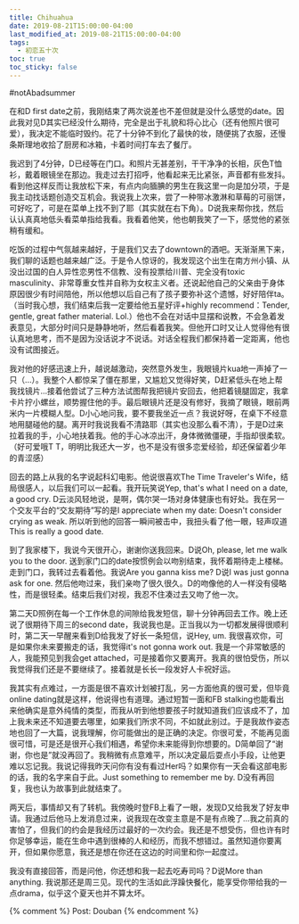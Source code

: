 ```yaml
---
title: Chihuahua
date: 2019-08-21T15:00:00-04:00
last_modified_at: 2019-08-21T15:00:00-04:00
tags:
  - 初恋五十次
toc: true
toc_sticky: false
---
```


#notAbadsummer

<!--more-->

在和D first date之前，我刚结束了两次说差也不差但就是没什么感觉的date。因此我对见D其实已经没什么期待，完全是出于礼貌和将心比心（还有他照片很可爱），我决定不能临时毁约。花了十分钟不到化了最快的妆，随便挑了衣服，还慢条斯理地收拾了厨房和冰箱，卡着时间打车去了餐厅。

我迟到了4分钟，D已经等在门口。和照片无甚差别，干干净净的长相，灰色T恤衫，戴着眼镜坐在那边。我走过去打招呼，他看起来无比紧张，声音都有些发抖。看到他这样反而让我放松下来，有点内向腼腆的男生在我这里一向是加分项，于是我主动找话题创造交互机会。我说我上次来，尝了一种带冰激淋和草莓的可丽饼，可好吃了，可是在菜单上找不到了耶（其实就在右下角）。D说我来帮你找，然后认认真真地低头看菜单指给我看。我看着他笑，他也朝我笑了一下，感觉他的紧张稍有缓和。

吃饭的过程中气氛越来越好，于是我们又去了downtown的酒吧。天渐渐黑下来，我们聊的话题也越来越广泛。于是令人惊讶的，我发现这个出生在南方州小镇、从没出过国的白人异性恋男性不信教、没有投票给川普、完全没有toxic masculinity、非常尊重女性并自称为女权主义者。还说起他自己的父亲由于身体原因很少有时间陪他，所以他想以后自己有了孩子要弥补这个遗憾，好好陪伴ta。（当时我心想，我们结束后我一定要给他五星好评+highly recommend：Tender, gentle, great father material. Lol.）他也不会在对话中显摆和说教，不会急着发表意见，大部分时间只是静静地听，然后看着我笑。但他开口时又让人觉得他有很认真地思考，而不是因为没话说才不说话。对话全程我们都保持着一定距离，他也没有试图接近。

我对他的好感迅速上升，越说越激动，突然意外发生，我眼镜片kua地一声掉了一只（…）。我整个人都惊呆了僵在那里，又尴尬又觉得好笑，D赶紧低头在地上帮我找镜片…接着他尝试了三种方法试图帮我把镜片安回去，他把着镜腿固定，我拿卡片拧小螺丝，顺势握住他的手。最后眼镜片还是没有修好，我摘了眼镜，眼前两米内一片模糊人型。D小心地问我，要不要我坐近一点？我说好呀，在桌下不经意地用腿碰他的腿。离开时我说我看不清路耶（其实也没那么看不清），于是D过来拉着我的手，小心地扶着我。他的手心冰凉出汗，身体微微僵硬，手指却很柔软。（好可爱哦T T，明明比我还大一岁，也不是没有很多恋爱经验，却还保留着少年的青涩感）

回去的路上从我的名字说起科幻电影。他说很喜欢The Time Traveler's Wife，结局很感人，以后我们可以一起看。我开玩笑说Yep, that's what I need on a date, a good cry. D云淡风轻地说，是啊，偶尔哭一场对身体健康也有好处。我在另一个交友平台的“交友期待”写的是I appreciate when my date: Doesn't consider crying as weak. 所以听到他的回答一瞬间被击中，我扭头看了他一眼，轻声叹道This is really a good date.

到了我家楼下，我说今天很开心，谢谢你送我回来。D说Oh, please, let me walk you to the door. 送到家门口的date按惯例会以吻别结束，我怀着期待走上楼梯。走到门口，我转过去看着他。我说Are you ganna kiss me? D说I was just gonna ask for one. 然后他吻过来，我们亲吻了很久很久。D的吻像他的人一样没有侵略性，而是很轻柔。结束后我们对视，我忍不住凑过去又吻了他一次。

第二天D照例在每一个工作休息的间隙给我发短信，聊十分钟再回去工作。晚上还说了很期待下周三的second date，我说我也是。正当我以为一切都发展得很顺利时，第二天一早醒来看到D给我发了好长一条短信，说Hey, um. 我很喜欢你，可是如果你未来要搬走的话，我觉得it's not gonna work out. 我是一个非常敏感的人，我能预见到我会get attached，可是接着你又要离开。我真的很怕受伤，所以我觉得我们还是不要继续了。接着就是长长一段发好人卡祝好运。

我其实有点难过，一方面是很不喜欢计划被打乱，另一方面他真的很可爱，但毕竟online dating就是这样，他说得也有道理。通过短暂一面和FB stalking也能看出来他确实是意外纯情的类型，而我从听到他想要孩子时就知道我们应该成不了，加上我未来还不知道要去哪里，如果我们所求不同，不如就此别过。于是我故作姿态地也回了一大篇，说我理解，你可能做出的是正确的决定。你很可爱，不能再见面很可惜，可是还是很开心我们相遇，希望你未来能得到你想要的。D简单回了“谢谢，你也是”就没再回了。我稍微有点意难平，所以决定最后耍点小手段，让他更难以忘记我。我说记得我昨天问你有没有看过Her吗？如果你有一天会看这部电影的话，我的名字来自于此。Just something to remember me by. D没有再回复，我也认为故事到此就结束了。

两天后，事情却又有了转机。我傍晚时登FB上看了一眼，发现D又给我发了好友申请。我通过后他马上发消息过来，说我现在改变主意是不是有点晚了…我之前真的害怕了，但我们的约会是我经历过最好的一次约会。我还是不想受伤，但也许有时你足够幸运，能在生命中遇到很棒的人和经历，而我不想错过。虽然知道你要离开，但如果你愿意，我还是想在你还在这边的时间里和你一起度过。

我没有直接回答，而是问他，你还想和我一起去吃寿司吗？D说More than anything. 我说那还是周三见。现代的生活如此浮躁快餐化，能享受你带给我的一点drama，似乎这个夏天也并不算太坏。

{% comment %}
Post: Douban
{% endcomment %}